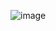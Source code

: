 ![image](https://user-images.githubusercontent.com/45956041/146225199-24ae384f-66b7-4fa8-8456-3eeb53c38022.png)
